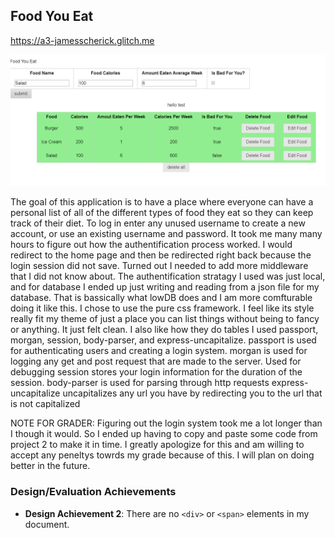 ## Food You Eat

https://a3-jamesscherick.glitch.me

![What the website looks like after logging in](https://github.com/jimmyjam100/a3-persistence/blob/master/image.PNG)

The goal of this application is to have a place where everyone can have a personal list of all of the different types of food they eat so they can keep track of their diet.
To log in enter any unused username to create a new account, or use an existing username and password.
It took me many many hours to figure out how the authentification process worked. I would redirect to the home page and then be redirected right back because the login session did not save. Turned out I needed to add more middleware that I did not know about.
The authentification stratagy I used was just local, and for database I ended up just writing and reading from a json file for my database. That is bassically what lowDB does and I am more comfturable doing it like this.
I chose to use the pure css framework. I feel like its style really fit my theme of just a place you can list things without being to fancy or anything. It just felt clean. I also like how they do tables
I used passport, morgan, session, body-parser, and express-uncapitalize.
passport is used for authenticating users and creating a login system.
morgan is used for logging any get and post request that are made to the server. Used for debugging
session stores your login information for the duration of the session.
body-parser is used for parsing through http requests
express-uncapitalize uncapitalizes any url you have by redirecting you to the url that is not capitalized

NOTE FOR GRADER: Figuring out the login system took me a lot longer than I though it would. So I ended up having to copy and paste some code from project 2 to make it in time. I greatly apologize for this and am willing to accept any peneltys towrds my grade because of this. I will plan on doing better in the future.

### Design/Evaluation Achievements
- **Design Achievement 2**: There are no `<div>` or `<span>` elements in my document.
